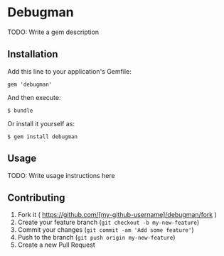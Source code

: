 # Debugman

TODO: Write a gem description

## Installation

Add this line to your application's Gemfile:

    gem 'debugman'

And then execute:

    $ bundle

Or install it yourself as:

    $ gem install debugman

## Usage

TODO: Write usage instructions here

## Contributing

1. Fork it ( https://github.com/[my-github-username]/debugman/fork )
2. Create your feature branch (`git checkout -b my-new-feature`)
3. Commit your changes (`git commit -am 'Add some feature'`)
4. Push to the branch (`git push origin my-new-feature`)
5. Create a new Pull Request
